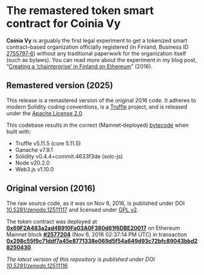 # The remastered token smart contract for Coinia Vy

**Coinia Vy** is arguably the first legal experiment to get a tokenized smart contract–based organization officially registered (in Finland, Business ID [2755797‑6](https://opencorporates.com/companies/fi/2755797-6)) without any traditional paperwork for the organization itself (such as bylaws). You can read more about the experiment in my blog post, “[Creating a ‘chainterprise’ in Finland on Ethereum](https://www.linkedin.com/pulse/creating-chainterprise-finland-ethereum-ville-sundell/)” (2016).

## Remastered version (2025)

This release is a remastered version of the original 2016 code. It adheres to modern Solidity coding conventions, is a [Truffle](https://github.com/trufflesuite/truffle) project, and is released under the [Apache License 2.0](https://www.apache.org/licenses/LICENSE-2.0).

This codebase results in the correct (Mainnet‑deployed) [bytecode](./build/contracts/CoiniaVy.json) when built with:

* Truffle v5.11.5 (core 5.11.5)
* Ganache v7.9.1
* Solidity v0.4.4+commit.4633f3de (solc-js)
* Node v20.2.0
* Web3.js v1.10.0

## Original version (2016)

The raw source code, as it was on Nov 6, 2016, is published under DOI [10.5281/zenodo.12511117](https://doi.org/10.5281/zenodo.12511117) and licensed under [GPL v2](https://www.gnu.org/licenses/old-licenses/gpl-2.0.html).

The token contract was deployed at [**0x69F2A483a2ad4B910Fa03A0F380d61f6DBE20017**](https://etherscan.io/address/0x69F2A483a2ad4B910Fa03A0F380d61f6DBE20017) on Ethereum Mainnet block [**#2577204**](https://etherscan.io/block/2577204) (Nov 6, 2016 02:37:14 PM UTC) in transaction [**0x298c55f9c71ddf7a45e8771338e069d5f54a649d93c72bfc89043bbd28250430**](https://etherscan.io/tx/0x298c55f9c71ddf7a45e8771338e069d5f54a649d93c72bfc89043bbd28250430).

*The latest version of this repository is published under DOI [10.5281/zenodo.12511116](https://zenodo.org/doi/10.5281/zenodo.12511116).*
